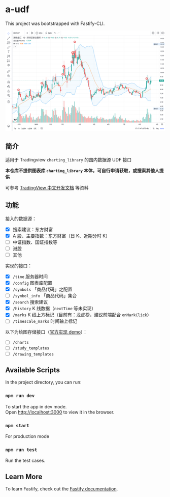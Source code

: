 # a-udf

This project was bootstrapped with Fastify-CLI.

![截图](https://github.com/xiaopc/a-udf/blob/main/docs/readme-screenshot.png)

## 简介

适用于 Tradingview `charting_library` 的国内数据源 UDF 接口

**本仓库不提供图表库 `charting_library` 本体，可自行申请获取，或搜索其他人提供**

可参考 [TradingView 中文开发文档](https://zlq4863947.gitbook.io/tradingview/) 等资料

## 功能

接入的数据源：

- [x] 搜索建议：东方财富
- [x] A 股、主要指数：东方财富（日 K、近期分时 K）
- [ ] 中证指数、国证指数等
- [ ] 港股
- [ ] 其他

实现的接口：

- [x] `/time` 服务器时间
- [x] `/config` 图表库配置
- [x] `/symbols` 「商品代码」之配置
- [ ] `/symbol_info` 「商品代码」集合
- [x] `/search` 搜索建议
- [x] `/history` K 线数据（`nextTime` 等未实现）
- [x] `/marks` K 线上方标记（目前有：龙虎榜，建议前端配合 `onMarkClick`）
- [ ] `/timescale_marks` 时间轴上标记

以下为绘图存储接口（[官方实现 demo](https://github.com/tradingview/saveload_backend)）：

- [ ] `/charts`
- [ ] `/study_templates` 
- [ ] `/drawing_templates`

## Available Scripts

In the project directory, you can run:

### `npm run dev`

To start the app in dev mode.\
Open [http://localhost:3000](http://localhost:3000) to view it in the browser.

### `npm start`

For production mode

### `npm run test`

Run the test cases.

## Learn More

To learn Fastify, check out the [Fastify documentation](https://www.fastify.io/docs/latest/).

